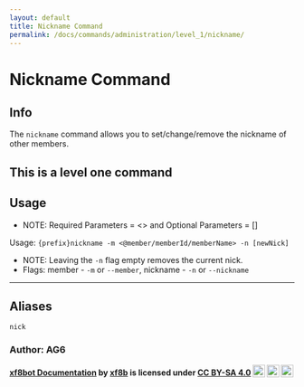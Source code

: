 ```yaml
---
layout: default
title: Nickname Command
permalink: /docs/commands/administration/level_1/nickname/
---
```


# Nickname Command
## Info

The `nickname` command allows you to set/change/remove the nickname of other members.

**This is a level one command**
---
## Usage
 * NOTE: Required Parameters = <> and Optional Parameters = []
 
Usage: `{prefix}nickname -m <@member/memberId/memberName> -n [newNick]`
* NOTE: Leaving the `-n` flag empty removes the current nick.
* Flags: member - `-m` or `--member`, nickname - `-n` or `--nickname`

---
## Aliases
`nick`

### **Author: AG6**

<b> <p xmlns:dct="http://purl.org/dc/terms/" xmlns:cc="http://creativecommons.org/ns#" class="license-text"><a rel="cc:attributionURL" property="dct:title" href="https://xf8b.github.io/documentation/xf8bot/">xf8bot Documentation</a> by <a rel="cc:attributionURL dct:creator" property="cc:attributionName" href="https://github.com/xf8b/">xf8b</a> is licensed under <a rel="license" href="https://creativecommons.org/licenses/by-sa/4.0">CC BY-SA 4.0<img style="height:22px!important;margin-left:3px;vertical-align:text-bottom;" src="https://mirrors.creativecommons.org/presskit/icons/cc.svg?ref=chooser-v1" /><img style="height:22px!important;margin-left:3px;vertical-align:text-bottom;" src="https://mirrors.creativecommons.org/presskit/icons/by.svg?ref=chooser-v1" /><img style="height:22px!important;margin-left:3px;vertical-align:text-bottom;" src="https://mirrors.creativecommons.org/presskit/icons/sa.svg?ref=chooser-v1" /></a></p> </b> 
